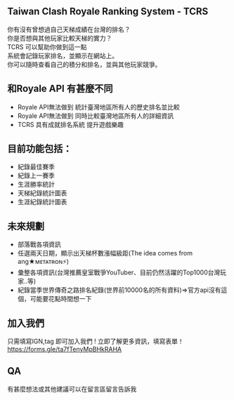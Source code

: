 ## Taiwan Clash Royale Ranking System - TCRS
你有沒有曾想過自己天梯成績在台灣的排名？</br>
你是否想與其他玩家比較天梯的實力？</br>
TCRS 可以幫助你做到這一點</br>
系統會記錄玩家排名，並顯示在網站上。</br>
你可以隨時查看自己的積分和排名，並與其他玩家競爭。

## 和Royale API 有甚麼不同
- Royale API無法做到 統計臺灣地區所有人的歷史排名並比較
- Royale API無法做到 同時比較臺灣地區所有人的詳細資訊
- TCRS 具有成就排名系統 提升遊戲樂趣

## 目前功能包括：
- 紀錄最佳賽季
- 紀錄上一賽季
- 生涯勝率統計
- 天梯紀錄統計圖表
- 生涯紀錄統計圖表

## 未來規劃
- 部落戰各項資訊
- 任選兩天日期，顯示出天梯杯數漲幅級距(The idea comes from ang★ᴍᴇᴛᴀᴛʀᴏɴ⚡)
- 彙整各項資訊(台灣推薦皇室戰爭YouTuber、目前仍然活躍的Top1000台灣玩家..等)
- 紀錄當季世界傳奇之路排名紀錄(世界前10000名的所有資料)=>官方api沒有這個，可能要花點時間想一下

## 加入我們
只需填寫IGN,tag 即可加入我們 !
立即了解更多資訊，填寫表單！
https://forms.gle/ta7fTenyMpBHkRAHA

## QA
有甚麼想法或其他建議可以在留言區留言告訴我</br>



